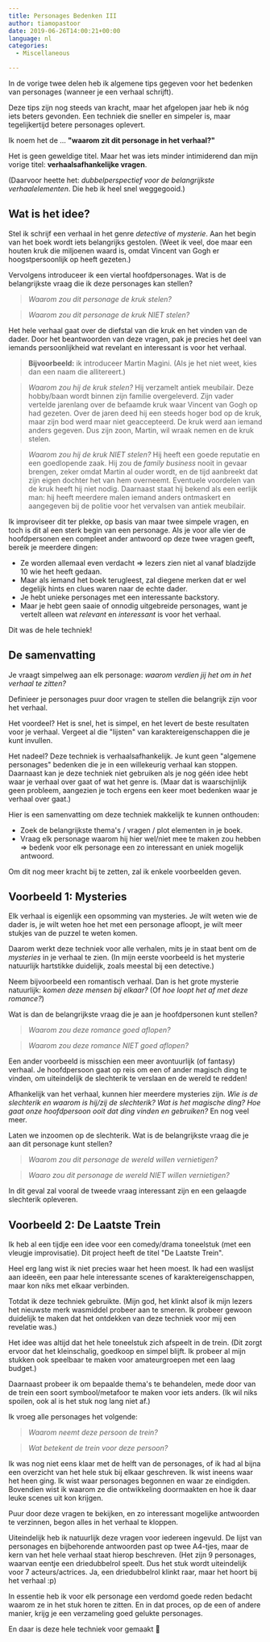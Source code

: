 ```yaml
---
title: Personages Bedenken III
author: tiamopastoor
date: 2019-06-26T14:00:21+00:00
language: nl
categories:
  - Miscellaneous

---
```

In de vorige twee delen heb ik algemene tips gegeven voor het bedenken van personages (wanneer je een verhaal schrijft).

Deze tips zijn nog steeds van kracht, maar het afgelopen jaar heb ik nóg iets beters gevonden. Een techniek die sneller en simpeler is, maar tegelijkertijd betere personages oplevert.

Ik noem het de ... **"waarom zit dit personage in het verhaal?"**

Het is geen geweldige titel. Maar het was iets minder intimiderend dan mijn vorige titel: **verhaalsafhankelijke vragen**.

(Daarvoor heette het: _dubbelperspectief voor de belangrijkste verhaalelementen_. Die heb ik heel snel weggegooid.)

## Wat is het idee?

Stel ik schrijf een verhaal in het genre _detective_ of _mysterie_. Aan het begin van het boek wordt iets belangrijks gestolen. (Weet ik veel, doe maar een houten kruk die miljoenen waard is, omdat Vincent van Gogh er hoogstpersoonlijk op heeft gezeten.)

Vervolgens introduceer ik een viertal hoofdpersonages. Wat is de belangrijkste vraag die ik deze personages kan stellen?


> _Waarom zou dit personage de kruk stelen?_

> _Waarom zou dit personage de kruk NIET stelen?_

Het hele verhaal gaat over de diefstal van die kruk en het vinden van de dader. Door het beantwoorden van deze vragen, pak je precies het deel van iemands persoonlijkheid wat revelant en interessant is voor het verhaal.

> **Bijvoorbeeld:** ik introduceer Martin Magini. (Als je het niet weet, kies dan een naam die allitereert.)

> _Waarom zou hij de kruk stelen?_ Hij verzamelt antiek meubilair. Deze hobby/baan wordt binnen zijn familie overgeleverd. Zijn vader vertelde jarenlang over de befaamde kruk waar Vincent van Gogh op had gezeten. Over de jaren deed hij een steeds hoger bod op de kruk, maar zijn bod werd maar niet geaccepteerd. De kruk werd aan iemand anders gegeven. Dus zijn zoon, Martin, wil wraak nemen en de kruk stelen.

> _Waarom zou hij de kruk NIET stelen?_ Hij heeft een goede reputatie en een goedlopende zaak. Hij zou de _family business_ nooit in gevaar brengen, zeker omdat Martin al ouder wordt, en de tijd aanbreekt dat zijn eigen dochter het van hem overneemt. Eventuele voordelen van de kruk heeft hij niet nodig. Daarnaast staat hij bekend als een eerlijk man: hij heeft meerdere malen iemand anders ontmaskert en aangegeven bij de politie voor het vervalsen van antiek meubilair.

Ik improviseer dit ter plekke, op basis van maar twee simpele vragen, en toch is dit al een sterk begin van een personage. Als je voor alle vier de hoofdpersonen een compleet ander antwoord op deze twee vragen geeft, bereik je meerdere dingen:

  * Ze worden allemaal even verdacht => lezers zien niet al vanaf bladzijde 10 wie het heeft gedaan.
  * Maar als iemand het boek terugleest, zal diegene merken dat er wel degelijk hints en clues waren naar de echte dader.
  * Je hebt unieke personages met een interessante backstory.
  * Maar je hebt geen saaie of onnodig uitgebreide personages, want je vertelt alleen wat _relevant_ en _interessant_ is voor het verhaal.

Dit was de hele techniek!

## De samenvatting

Je vraagt simpelweg aan elk personage: _waarom verdien jij het om in het verhaal te zitten?_

Definieer je personages puur door vragen te stellen die belangrijk zijn voor het verhaal.

Het voordeel? Het is snel, het is simpel, en het levert de beste resultaten voor je verhaal. Vergeet al die "lijsten" van karaktereigenschappen die je kunt invullen.

Het nadeel? Deze techniek is verhaalsafhankelijk. Je kunt geen "algemene personages" bedenken die je in een willekeurig verhaal kan stoppen. Daarnaast kan je deze techniek niet gebruiken als je nog géén idee hebt waar je verhaal over gaat of wat het genre is. (Maar dat is waarschijnlijk geen probleem, aangezien je toch ergens een keer moet bedenken waar je verhaal over gaat.)

Hier is een samenvatting om deze techniek makkelijk te kunnen onthouden:

  * Zoek de belangrijkste thema's / vragen / plot elementen in je boek.
  * Vraag elk personage waarom hij hier wel/niet mee te maken zou hebben => bedenk voor elk personage een zo interessant en uniek mogelijk antwoord.

Om dit nog meer kracht bij te zetten, zal ik enkele voorbeelden geven.

## Voorbeeld 1: Mysteries

Elk verhaal is eigenlijk een opsomming van mysteries. Je wilt weten wie de dader is, je wilt weten hoe het met een personage afloopt, je wilt meer stukjes van de puzzel te weten komen.

Daarom werkt deze techniek voor alle verhalen, mits je in staat bent om de _mysteries_ in je verhaal te zien. (In mijn eerste voorbeeld is het mysterie natuurlijk hartstikke duidelijk, zoals meestal bij een detective.)

Neem bijvoorbeeld een romantisch verhaal. Dan is het grote mysterie natuurlijk: _komen deze mensen bij elkaar?_ (Of _hoe loopt het af met deze romance?_)

Wat is dan de belangrijkste vraag die je aan je hoofdpersonen kunt stellen?

> _Waarom zou deze romance goed aflopen?_

> _Waarom zou deze romance NIET goed aflopen?_

Een ander voorbeeld is misschien een meer avontuurlijk (of fantasy) verhaal. Je hoofdpersoon gaat op reis om een of ander magisch ding te vinden, om uiteindelijk de slechterik te verslaan en de wereld te redden!

Afhankelijk van het verhaal, kunnen hier meerdere mysteries zijn. _Wie is de slechterik en waarom is hij/zij de slechterik?_ _Wat is het magische ding? Hoe gaat onze hoofdpersoon ooit dat ding vinden en gebruiken?_ En nog veel meer.

Laten we inzoomen op de slechterik. Wat is de belangrijkste vraag die je aan dit personage kunt stellen?

> _Waarom zou dit personage de wereld willen vernietigen?_

> _Waaro zou dit personage de wereld NIET willen vernietigen?_

In dit geval zal vooral de tweede vraag interessant zijn en een gelaagde slechterik opleveren.

## Voorbeeld 2: De Laatste Trein

Ik heb al een tijdje een idee voor een comedy/drama toneelstuk (met een vleugje improvisatie). Dit project heeft de titel "De Laatste Trein".

Heel erg lang wist ik niet precies waar het heen moest. Ik had een waslijst aan ideeën, een paar hele interessante scenes of karaktereigenschappen, maar kon niks met elkaar verbinden.

Totdat ik deze techniek gebruikte. (Mijn god, het klinkt alsof ik mijn lezers het nieuwste merk wasmiddel probeer aan te smeren. Ik probeer gewoon duidelijk te maken dat het ontdekken van deze techniek voor mij een revelatie was.)

Het idee was altijd dat het hele toneelstuk zich afspeelt in de trein. (Dit zorgt ervoor dat het kleinschalig, goedkoop en simpel blijft. Ik probeer al mijn stukken ook speelbaar te maken voor amateurgroepen met een laag budget.)

Daarnaast probeer ik om bepaalde thema's te behandelen, mede door van de trein een soort symbool/metafoor te maken voor iets anders. (Ik wil niks spoilen, ook al is het stuk nog lang niet af.)

Ik vroeg alle personages het volgende:

> _Waarom neemt deze persoon de trein?_

> _Wat betekent de trein voor deze persoon?_

Ik was nog niet eens klaar met de helft van de personages, of ik had al bijna een overzicht van het hele stuk bij elkaar geschreven. Ik wist ineens waar het heen ging. Ik wist waar personages begonnen en waar ze eindigden. Bovendien wist ik waarom ze die ontwikkeling doormaakten en hoe ik daar leuke scenes uit kon krijgen.

Puur door deze vragen te bekijken, en zo interessant mogelijke antwoorden te verzinnen, begon alles in het verhaal te kloppen.

Uiteindelijk heb ik natuurlijk deze vragen voor iedereen ingevuld. De lijst van personages en bijbehorende antwoorden past op twee A4-tjes, maar de kern van het hele verhaal staat hierop beschreven. (Het zijn 9 personages, waarvan eentje een driedubbelrol speelt. Dus het stuk wordt uiteindelijk voor 7 acteurs/actrices. Ja, een driedubbelrol klinkt raar, maar het hoort bij het verhaal :p)

In essentie heb ik voor elk personage een verdomd goede reden bedacht waarom ze in het stuk horen te zitten. En in dat proces, op de een of andere manier, krijg je een verzameling goed gelukte personages.

En daar is deze hele techniek voor gemaakt 🙂